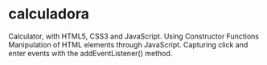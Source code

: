 # calculadora
 Calculator, with HTML5, CSS3 and JavaScript. Using Constructor Functions Manipulation of HTML elements through JavaScript. Capturing click and enter events with the addEventListener() method.
